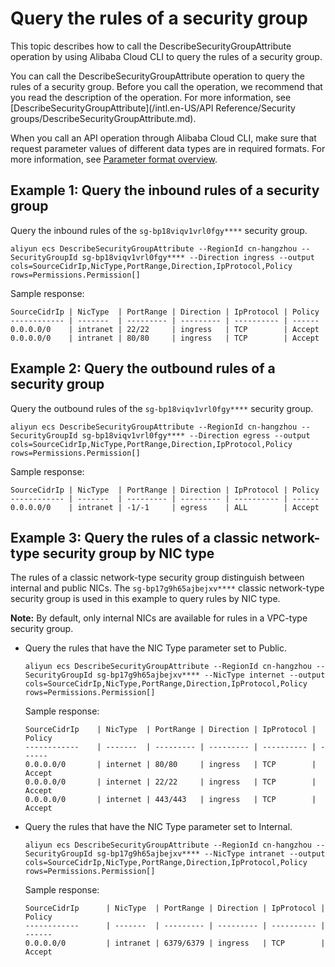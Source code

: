 # Query the rules of a security group

This topic describes how to call the DescribeSecurityGroupAttribute operation by using Alibaba Cloud CLI to query the rules of a security group.

You can call the DescribeSecurityGroupAttribute operation to query the rules of a security group. Before you call the operation, we recommend that you read the description of the operation. For more information, see [DescribeSecurityGroupAttribute](/intl.en-US/API Reference/Security groups/DescribeSecurityGroupAttribute.md).

When you call an API operation through Alibaba Cloud CLI, make sure that request parameter values of different data types are in required formats. For more information, see [Parameter format overview]().

## Example 1: Query the inbound rules of a security group

Query the inbound rules of the `sg-bp18viqv1vrl0fgy****` security group.

```
aliyun ecs DescribeSecurityGroupAttribute --RegionId cn-hangzhou --SecurityGroupId sg-bp18viqv1vrl0fgy**** --Direction ingress --output cols=SourceCidrIp,NicType,PortRange,Direction,IpProtocol,Policy rows=Permissions.Permission[]
```

Sample response:

```
SourceCidrIp | NicType  | PortRange | Direction | IpProtocol | Policy
------------ | -------  | --------- | --------- | ---------- | ------
0.0.0.0/0    | intranet | 22/22     | ingress   | TCP        | Accept
0.0.0.0/0    | intranet | 80/80     | ingress   | TCP        | Accept
```

## Example 2: Query the outbound rules of a security group

Query the outbound rules of the `sg-bp18viqv1vrl0fgy****` security group.

```
aliyun ecs DescribeSecurityGroupAttribute --RegionId cn-hangzhou --SecurityGroupId sg-bp18viqv1vrl0fgy**** --Direction egress --output cols=SourceCidrIp,NicType,PortRange,Direction,IpProtocol,Policy rows=Permissions.Permission[]
```

Sample response:

```
SourceCidrIp | NicType  | PortRange | Direction | IpProtocol | Policy
------------ | -------  | --------- | --------- | ---------- | ------
0.0.0.0/0    | intranet | -1/-1     | egress    | ALL        | Accept
```

## Example 3: Query the rules of a classic network-type security group by NIC type

The rules of a classic network-type security group distinguish between internal and public NICs. The `sg-bp17g9h65ajbejxv****` classic network-type security group is used in this example to query rules by NIC type.

**Note:** By default, only internal NICs are available for rules in a VPC-type security group.

-   Query the rules that have the NIC Type parameter set to Public.

    ```
    aliyun ecs DescribeSecurityGroupAttribute --RegionId cn-hangzhou --SecurityGroupId sg-bp17g9h65ajbejxv**** --NicType internet --output cols=SourceCidrIp,NicType,PortRange,Direction,IpProtocol,Policy rows=Permissions.Permission[]
    ```

    Sample response:

    ```
    SourceCidrIp    | NicType  | PortRange | Direction | IpProtocol | Policy
    ------------    | -------  | --------- | --------- | ---------- | ------
    0.0.0.0/0       | internet | 80/80     | ingress   | TCP        | Accept
    0.0.0.0/0       | internet | 22/22     | ingress   | TCP        | Accept
    0.0.0.0/0       | internet | 443/443   | ingress   | TCP        | Accept
    ```

-   Query the rules that have the NIC Type parameter set to Internal.

    ```
    aliyun ecs DescribeSecurityGroupAttribute --RegionId cn-hangzhou --SecurityGroupId sg-bp17g9h65ajbejxv**** --NicType intranet --output cols=SourceCidrIp,NicType,PortRange,Direction,IpProtocol,Policy rows=Permissions.Permission[]
    ```

    Sample response:

    ```
    SourceCidrIp      | NicType  | PortRange | Direction | IpProtocol | Policy
    ------------      | -------  | --------- | --------- | ---------- | ------
    0.0.0.0/0         | intranet | 6379/6379 | ingress   | TCP        | Accept
    ```


